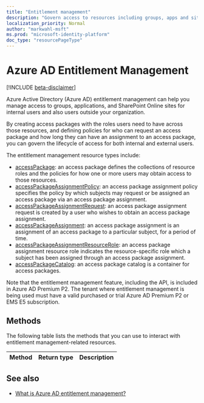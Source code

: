 ```yaml
---
title: "Entitlement management"
description: "Govern access to resources including groups, apps and sites through Azure AD Identity Governance entitlement management"
localization_priority: Normal
author: "markwahl-msft"
ms.prod: "microsoft-identity-platform"
doc_type: "resourcePageType"
---
```


# Azure AD Entitlement Management

[!INCLUDE [beta-disclaimer](../../includes/beta-disclaimer.md)]

Azure Active Directory (Azure AD) entitlement management can help you manage access to groups, applications, and SharePoint Online sites for internal users and also users outside your organization.

By creating access packages with the roles users need to have across those resources, and defining policies for who can request an access package and how long they can have an assignment to an access package, you can govern the lifecycle of access for both internal and external users.

The entitlement management resource types include:

- [accessPackage](accesspackage.md): an access package defines the collections of resource roles and the policies for how one or more users may obtain access to those resources.
- [accessPackageAssignmentPolicy](accesspackageassignmentpolicy.md): an access package assignment policy specifies the policy by which subjects may request or be assigned an access package via an access package assignment.
- [accessPackageAssignmentRequest](accesspackageassignmentrequest.md): an access package assignment request is created by a user who wishes to obtain an access package assignment.
- [accessPackageAssignment](accesspackageassignment.md): an access package assignment is an assignment of an access package to a particular subject, for a period of time.
- [accessPackageAssignmentResourceRole](accesspackageassignmentresourcerole.md): an access package assignment resource role indicates the resource-specific role which a subject has been assigned through an access package assignment.
- [accessPackageCatalog](accesspackagecatalog.md): an access package catalog is a container for access packages.

Note that the entitlement management feature, including the API, is included in Azure AD Premium P2.  The tenant where entitlement management is being used must have a valid purchased or trial Azure AD Premium P2 or EMS E5 subscription.

## Methods

The following table lists the methods that you can use to interact with entitlement management-related resources.

| Method		   | Return type	|Description|
|:---------------|:--------|:----------|

## See also

 - [What is Azure AD entitlement management?](https://docs.microsoft.com/en-us/azure/active-directory/governance/entitlement-management-overview)



<!-- uuid: 16cd6b66-4b1a-43a1-adaf-3a886856ed98
2019-02-04 14:57:30 UTC -->
<!-- {
  "type": "#page.annotation",
  "description": "Service root",
  "keywords": "",
  "section": "documentation",
  "tocPath": ""
}-->
